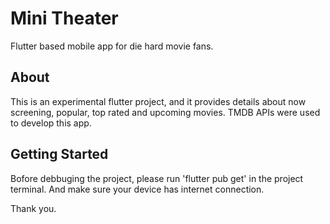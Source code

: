 # Mini Theater

Flutter based mobile app for die hard movie fans.

## About

This is an experimental flutter project, and it provides details about now screening, popular, top rated and upcoming movies. TMDB APIs were used to develop this app.

## Getting Started

Bofore debbuging the project, please run 'flutter pub get' in the project terminal. And make sure your device has internet connection.

Thank you.
